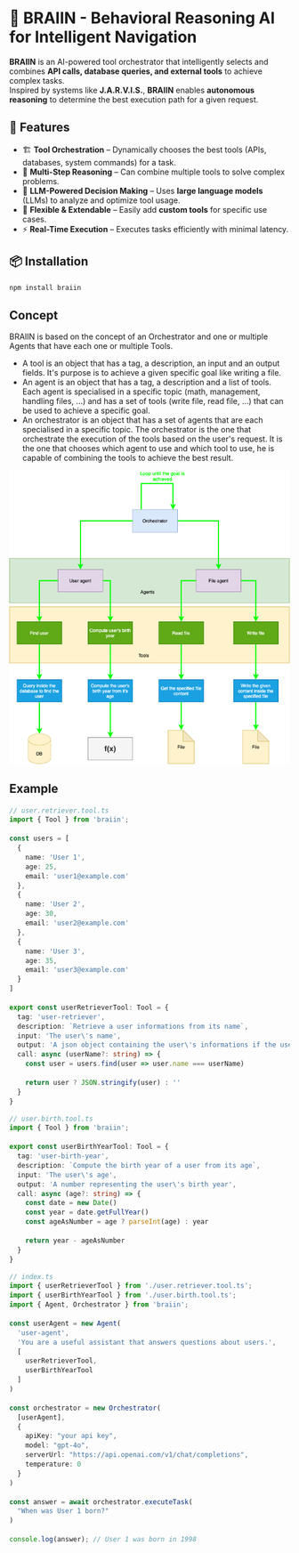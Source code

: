 # 🧠 BRAIIN - Behavioral Reasoning AI for Intelligent Navigation

**BRAIIN** is an AI-powered tool orchestrator that intelligently selects and combines **API calls, database queries, and external tools** to achieve complex tasks.  
Inspired by systems like **J.A.R.V.I.S.**, **BRAIIN** enables **autonomous reasoning** to determine the best execution path for a given request.

## 🚀 Features
- 🏗 **Tool Orchestration** – Dynamically chooses the best tools (APIs, databases, system commands) for a task.
- 🔄 **Multi-Step Reasoning** – Can combine multiple tools to solve complex problems.
- 🧠 **LLM-Powered Decision Making** – Uses **large language models** (LLMs) to analyze and optimize tool usage.
- 🔌 **Flexible & Extendable** – Easily add **custom tools** for specific use cases.
- ⚡ **Real-Time Execution** – Executes tasks efficiently with minimal latency.

## 📦 Installation
```sh
npm install braiin
```
## Concept
BRAIIN is based on the concept of an Orchestrator and one or multiple Agents that have each one or multiple Tools.

- A tool is an object that has a tag, a description, an input and an output fields. It's purpose is to achieve a given specific goal like writing a file.
- An agent is an object that has a tag, a description and a list of tools. Each agent is specialised in a specific topic (math, management, handling files, ...) and has a set of tools (write file, read file, ...) that can be used to achieve a specific goal.
- An orchestrator is an object that has a set of agents that are each specialised in a specific topic.
The orchestrator is the one that orchestrate the execution of the tools based on the user's request. It is the one that chooses which agent to use and which tool to use, he is capable of combining the tools to achieve the best result.

![concept](./assets/braiin.png)

## Example
```typescript
// user.retriever.tool.ts
import { Tool } from 'braiin';

const users = [
  {
    name: 'User 1',
    age: 25,
    email: 'user1@example.com'
  },
  {
    name: 'User 2',
    age: 30,
    email: 'user2@example.com'
  },
  {
    name: 'User 3',
    age: 35,
    email: 'user3@example.com'
  }
]

export const userRetrieverTool: Tool = {
  tag: 'user-retriever',
  description: `Retrieve a user informations from its name`,
  input: 'The user\'s name',
  output: 'A json object containing the user\'s informations if the user was found, an empty string otherwise',
  call: async (userName?: string) => {
    const user = users.find(user => user.name === userName)

    return user ? JSON.stringify(user) : ''
  }
}
```

```typescript
// user.birth.tool.ts
import { Tool } from 'braiin';

export const userBirthYearTool: Tool = {
  tag: 'user-birth-year',
  description: `Compute the birth year of a user from its age`,
  input: 'The user\'s age',
  output: 'A number representing the user\'s birth year',
  call: async (age?: string) => {
    const date = new Date()
    const year = date.getFullYear()
    const ageAsNumber = age ? parseInt(age) : year

    return year - ageAsNumber
  }
}
```

```typescript
// index.ts
import { userRetrieverTool } from './user.retriever.tool.ts';
import { userBirthYearTool } from './user.birth.tool.ts';
import { Agent, Orchestrator } from 'braiin';

const userAgent = new Agent(
  'user-agent',
  'You are a useful assistant that answers questions about users.',
  [
    userRetrieverTool,
    userBirthYearTool
  ]
)

const orchestrator = new Orchestrator(
  [userAgent],
  {
    apiKey: "your api key",
    model: "gpt-4o",
    serverUrl: "https://api.openai.com/v1/chat/completions",
    temperature: 0
  }
)

const answer = await orchestrator.executeTask(
  "When was User 1 born?"
)

console.log(answer); // User 1 was born in 1998
```